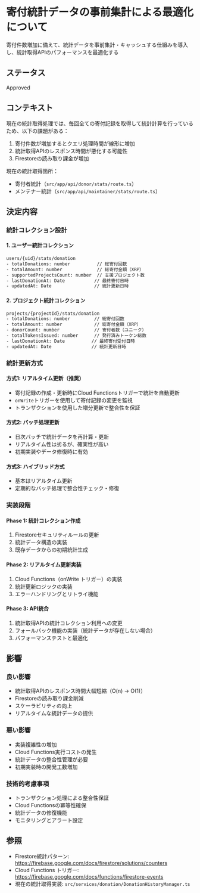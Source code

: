 # 寄付統計データの事前集計による最適化について

寄付件数増加に備えて、統計データを事前集計・キャッシュする仕組みを導入し、統計取得APIのパフォーマンスを最適化する

## ステータス

Approved

## コンテキスト

現在の統計取得処理では、毎回全ての寄付記録を取得して統計計算を行っているため、以下の課題がある：

1. 寄付件数が増加するとクエリ処理時間が線形に増加
2. 統計取得APIのレスポンス時間が悪化する可能性
3. Firestoreの読み取り課金が増加

現在の統計取得箇所：

- 寄付者統計（`src/app/api/donor/stats/route.ts`）
- メンテナー統計（`src/app/api/maintainer/stats/route.ts`）

## 決定内容

### 統計コレクション設計

#### 1. ユーザー統計コレクション

```txt
users/{uid}/stats/donation
- totalDonations: number          // 総寄付回数
- totalAmount: number             // 総寄付金額（XRP）
- supportedProjectsCount: number  // 支援プロジェクト数
- lastDonationAt: Date           // 最終寄付日時
- updatedAt: Date                // 統計更新日時
```

#### 2. プロジェクト統計コレクション

```txt
projects/{projectId}/stats/donation
- totalDonations: number         // 総寄付回数
- totalAmount: number            // 総寄付金額（XRP）
- donorCount: number             // 寄付者数（ユニーク）
- totalTokensIssued: number      // 発行済みトークン総数
- lastDonationAt: Date          // 最終寄付受付日時
- updatedAt: Date               // 統計更新日時
```

### 統計更新方式

#### 方式1: リアルタイム更新（推奨）

- 寄付記録の作成・更新時にCloud Functionsトリガーで統計を自動更新
- `onWrite`トリガーを使用して寄付記録の変更を監視
- トランザクションを使用した増分更新で整合性を保証

#### 方式2: バッチ処理更新

- 日次バッチで統計データを再計算・更新
- リアルタイム性は劣るが、確実性が高い
- 初期実装やデータ修復時に有効

#### 方式3: ハイブリッド方式

- 基本はリアルタイム更新
- 定期的なバッチ処理で整合性チェック・修復

### 実装段階

#### Phase 1: 統計コレクション作成

1. Firestoreセキュリティルールの更新
2. 統計データ構造の実装
3. 既存データからの初期統計生成

#### Phase 2: リアルタイム更新実装

1. Cloud Functions（onWrite トリガー）の実装
2. 統計更新ロジックの実装
3. エラーハンドリングとリトライ機能

#### Phase 3: API統合

1. 統計取得APIの統計コレクション利用への変更
2. フォールバック機能の実装（統計データが存在しない場合）
3. パフォーマンステストと最適化

## 影響

### 良い影響

- 統計取得APIのレスポンス時間大幅短縮（O(n) → O(1)）
- Firestoreの読み取り課金削減
- スケーラビリティの向上
- リアルタイムな統計データの提供

### 悪い影響

- 実装複雑性の増加
- Cloud Functions実行コストの発生
- 統計データの整合性管理が必要
- 初期実装時の開発工数増加

### 技術的考慮事項

- トランザクション処理による整合性保証
- Cloud Functionsの冪等性確保
- 統計データの修復機能
- モニタリングとアラート設定

## 参照

- Firestore統計パターン: <https://firebase.google.com/docs/firestore/solutions/counters>
- Cloud Functions トリガー: <https://firebase.google.com/docs/functions/firestore-events>
- 現在の統計取得実装: `src/services/donation/DonationHistoryManager.ts`
